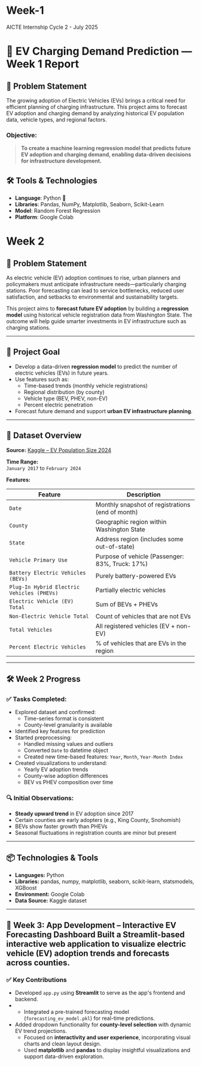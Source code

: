 # Week-1
AICTE Internship Cycle 2 - July 2025
# 🚗 EV Charging Demand Prediction — Week 1 Report

## 📌 Problem Statement
The growing adoption of Electric Vehicles (EVs) brings a critical need for efficient planning of charging infrastructure. This project aims to forecast EV adoption and charging demand by analyzing historical EV population data, vehicle types, and regional factors. 

### Objective:
> **To create a machine learning regression model that predicts future EV adoption and charging demand, enabling data-driven decisions for infrastructure development.**


## 🛠️ Tools & Technologies
- **Language**: Python 🐍
- **Libraries**: Pandas, NumPy, Matplotlib, Seaborn, Scikit-Learn
- **Model**: Random Forest Regression
- **Platform**: Google Colab

# Week 2

## 📌 Problem Statement

As electric vehicle (EV) adoption continues to rise, urban planners and policymakers must anticipate infrastructure needs—particularly charging stations. Poor forecasting can lead to service bottlenecks, reduced user satisfaction, and setbacks to environmental and sustainability targets.

This project aims to **forecast future EV adoption** by building a **regression model** using historical vehicle registration data from Washington State. The outcome will help guide smarter investments in EV infrastructure such as charging stations.

---

## 🎯 Project Goal

- Develop a data-driven **regression model** to predict the number of electric vehicles (EVs) in future years.
- Use features such as:
  - Time-based trends (monthly vehicle registrations)
  - Regional distribution (by county)
  - Vehicle type (BEV, PHEV, non-EV)
  - Percent electric penetration
- Forecast future demand and support **urban EV infrastructure planning**.

---

## 📅 Dataset Overview

**Source:** [Kaggle – EV Population Size 2024](https://www.kaggle.com/datasets/sahirmaharajj/electric-vehicle-population-size-2024/data)

**Time Range:**  
`January 2017` to `February 2024`

**Features:**

| Feature | Description |
|--------|-------------|
| `Date` | Monthly snapshot of registrations (end of month) |
| `County` | Geographic region within Washington State |
| `State` | Address region (includes some out-of-state) |
| `Vehicle Primary Use` | Purpose of vehicle (Passenger: 83%, Truck: 17%) |
| `Battery Electric Vehicles (BEVs)` | Purely battery-powered EVs |
| `Plug-In Hybrid Electric Vehicles (PHEVs)` | Partially electric vehicles |
| `Electric Vehicle (EV) Total` | Sum of BEVs + PHEVs |
| `Non-Electric Vehicle Total` | Count of vehicles that are not EVs |
| `Total Vehicles` | All registered vehicles (EV + non-EV) |
| `Percent Electric Vehicles` | % of vehicles that are EVs in the region |

---

## 🛠️ Week 2 Progress

### ✅ Tasks Completed:
- Explored dataset and confirmed:
  - Time-series format is consistent
  - County-level granularity is available
- Identified key features for prediction
- Started preprocessing:
  - Handled missing values and outliers
  - Converted `Date` to datetime object
  - Created new time-based features: `Year`, `Month`, `Year-Month Index`
- Created visualizations to understand:
  - Yearly EV adoption trends
  - County-wise adoption differences
  - BEV vs PHEV composition over time

### 🔍 Initial Observations:
- **Steady upward trend** in EV adoption since 2017
- Certain counties are early adopters (e.g., King County, Snohomish)
- BEVs show faster growth than PHEVs
- Seasonal fluctuations in registration counts are minor but present

---

## 📦 Technologies & Tools

- **Languages:** Python
- **Libraries:** pandas, numpy, matplotlib, seaborn, scikit-learn, statsmodels, XGBoost
- **Environment:** Google Colab 
- **Data Source:** Kaggle dataset

---
 ## 📅 Week 3: App Development – Interactive EV Forecasting Dashboard Built a Streamlit-based interactive web application to visualize electric vehicle (EV) adoption trends and forecasts across counties. 
### ✅ Key Contributions 
- Developed `app.py` using **Streamlit** to serve as the app's frontend and backend.
- - Integrated a pre-trained forecasting model (`forecasting_ev_model.pkl`) for real-time predictions.
- Added dropdown functionality for **county-level selection** with dynamic EV trend projections.
  - Focused on **interactivity and user experience**, incorporating visual charts and clean layout design.
   - Used **matplotlib** and **pandas** to display insightful visualizations and support data-driven exploration. 

